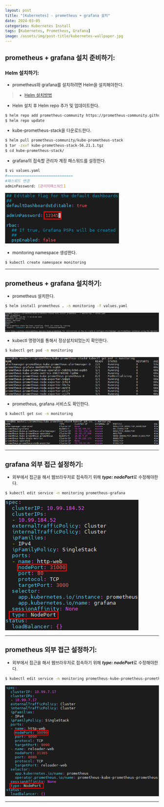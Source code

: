 ```yaml
---
layout: post
title: "[Kubernetes] - prometheus + grafana 설치"
date: 2024-03-05
categories: Kubernetes Install
tags: [Kubernetes, Prometheus, Grafana]
image: /assets/img/post-title/kubernetes-wallpaper.jpg
---
```


## prometheus + grafana 설치 준비하기:
### Helm 설치하기:
- prometheus와 grafana를 설치하려면 Helm을 설치해야한다. 
> * [Helm 설치방법](https://hwangyoonjae.github.io/kubernetes/Kubernetes-Helm%EC%9D%B4%EB%9E%80/ "Helm 설치방법")

- Helm 설치 후 Helm repo 추가 및 업데이트한다.
```bash
$ helm repo add prometheus-community https://prometheus-community.github.io/helm-charts
$ helm repo update
```

- kube-prometheus-stack을 다운로드한다.
```bash
$ helm pull prometheus-community/kube-prometheus-stack
$ tar -zxvf kube-prometheus-stack-56.21.1.tgz
$ cd kube-prometheus-stack/
```

- grafana의 접속할 관리자 계정 패스워드를 설정한다.
```bash
$ vi values.yaml
#==============================
#패스워드 변경
adminPassword: [관리자패스워드]
```
[![grafana 패스워드 입력](/assets/img/post/kubernetes/grafana%20패스워드%20입력.png)](/assets/img/post/kubernetes/grafana%20패스워드%20입력.png)

- monitoring namespace 생성한다.
```bash
$ kubectl create namespace monitoring
```

* * *

## prometheus + grafana 설치하기:
- prometheus 설치한다.
```bash
$ helm install prometheus . -n monitoring -f values.yaml
```
[![prometheus 설치 완료](/assets/img/post/kubernetes/prometheus%20설치%20완료.png)](/assets/img/post/kubernetes/prometheus%20설치%20완료.png)

- kubectl 명령어를 통해서 정상설치되었는지 확인한다.
```bash
$ kubectl get pod -n monitoring 
```
[![prometheus,grafana pod 확인](/assets/img/post/kubernetes/prometheus,grafana%20pod%20확인.png)](/assets/img/post/kubernetes/prometheus,grafana%20pod%20확인.png)

- prometheus, grafana 서비스도 확인한다.
```bash
$ kubectl get svc -n monitoring 
```
[![prometheus,grafana service 확인](/assets/img/post/kubernetes/prometheus,grafana%20service%20확인.png)](/assets/img/post/kubernetes/prometheus,grafana%20service%20확인.png)

* * *

## grafana 외부 접근 설정하기:
- 외부에서 접근을 해서 웹브라우저로 접속하기 위해 ***type: nodePort***로 수정해야한다.
```bash
$ kubectl edit service -n monitoring prometheus-grafana
```
[![grafana 외부 접속 포트 설정](/assets/img/post/kubernetes/grafana%20외부%20접속%20포트%20설정.png)](/assets/img/post/kubernetes/grafana%20외부%20접속%20포트%20설정.png)

* * *

## prometheus 외부 접근 설정하기:
- 외부에서 접근을 해서 웹브라우저로 접속하기 위해 ***type: nodePort***로 수정해야한다.
```bash
$ kubectl edit service -n monitoring prometheus-kube-prometheus-prometheus
```
[![prometheus 외부 접속 포트 설정](/assets/img/post/kubernetes/prometheus%20외부%20접속%20포트%20설정.png)](/assets/img/post/kubernetes/prometheus%20외부%20접속%20포트%20설정.png)

* * *
